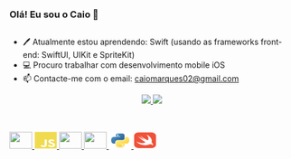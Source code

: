 ### Olá! Eu sou o Caio 👋

##

- 🖊️ Atualmente estou aprendendo: Swift (usando as frameworks front-end: SwiftUI, UIKit e SpriteKit)
- 💻 Procuro trabalhar com desenvolvimento mobile iOS
- 📫 Contacte-me com o email: caiomarques02@gmail.com

<div align="center">
  <a href="https://github.com/CaioVicenzi">
  <img height="160em" src="https://github-readme-stats.vercel.app/api?username=CaioVicenzi&show_icons=true&theme=synthwave&include_all_commits=true&count_private=true"/>
  <img height="160em" src="https://github-readme-stats.vercel.app/api/top-langs/?username=CaioVicenzi&layout=compact&langs_count=7&theme=synthwave"/>
</div>

 ##
  
<div style="display: inline_block"><br>
  <img height="30" width="40" src="https://cdn.jsdelivr.net/gh/devicons/devicon/icons/java/java-original.svg" />
  <img height="30" width="40" src="https://raw.githubusercontent.com/devicons/devicon/master/icons/javascript/javascript-plain.svg" />
  <img height="30" width="40" src="https://cdn.jsdelivr.net/gh/devicons/devicon/icons/embeddedc/embeddedc-original.svg" />
  <img height="30" width="40" src="https://cdn.jsdelivr.net/gh/devicons/devicon/icons/mysql/mysql-plain.svg" />
  <img height="30" width="40" src="https://raw.githubusercontent.com/devicons/devicon/master/icons/python/python-original.svg" />
  <img height = "30" width = "40" src= "https://raw.githubusercontent.com/devicons/devicon/master/icons/swift/swift-original.svg" />
</div>




